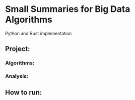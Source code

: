 # Small Summaries for Big Data Algorithms
 Python and Rust implementation
  ## Project:
   ### Algorithms: 


   ### Analysis:
   
  ## How to run:
  
  

  
